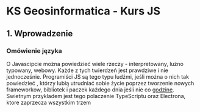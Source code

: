 # KS Geosinformatica - Kurs JS

## 1.  Wprowadzenie

### Omówienie języka

O Javascipcie można powiedzieć wiele rzeczy - interpretowany, luźno typowany, webowy. Każde z tych twierdzeń jest prawdziwe i nie jednocześnie. Programiści JS są tego typu ludźmi, jeśli można o nich tak powiedzieć , którzy lubią utrudniać sobie życie poprzez tworzenie nowych frameworkow, bibliotek i paczek każdego dnia jeśli nie co [godzine](https://dayssincelastjavascriptframework.com/).  Swietnym przykladem jest tego polaczenie TypeScriptu oraz Electrona, ktore zaprzecza wszystkim trzem 
<!--stackedit_data:
eyJoaXN0b3J5IjpbLTg0ODY1NzUwMiwxNDUyMDkwODNdfQ==
-->